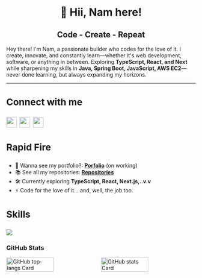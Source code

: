 
# <h1 align="center">👋 Hii, Nam here!</h1>


## <h2 align="center">Code - Create - Repeat</h2>
 <p>Hey there! I'm Nam, a passionate builder who codes for the love of it. I create, innovate, and constantly learn—whether it's web development, software, or anything in between. Exploring <b>TypeScript, React, and Next</b> while sharpening my skills in <b>Java, Spring Boot, JavaScript, AWS EC2</b>—never done learning, but always expanding my horizons.</p>

---

## **<h3 align="left">Connect with me</h3>** 
<h4 align="left"><a href="mailto:nguyenhientrungnam@gmail.com" target="_blank"><img src="https://img.shields.io/badge/Gmail-D14836?style=for-the-badge&logo=gmail&logoColor=white" height="28" style="margin-right: 4px"></a> <a href="https://www.facebook.com/laguxl" target="_blank"><img src="https://img.shields.io/badge/Facebook-1877F2?style=for-the-badge&logo=facebook&logoColor=white" height="28" style="margin-right: 4px"></a> <a href="https://www.instagram.com/laguxl_" target="_blank"><img src="https://img.shields.io/badge/Instagram-E4405F?style=for-the-badge&logo=instagram&logoColor=white" height="28" style="margin-right: 4px"></a></h4>

## **<h3 align="left">Rapid Fire</h3>**

- 💼 Wanna see my portfolio?: **[Porfolio](https://lagux-coding.github.io/portfolio/)** (on working)
- 📚 See all my repositories: **[Repositories](https://github.com/lagux-coding?tab=repositories)**
- 🛠️ Currently exploring **TypeScript, React, Next.js,..v.v**
- ⚡ Code for the love of it… and, well, the job too. 

## **<h3 align="left">Skills</h3>**

<p align="left">
  <a href="https://go-skill-icons.vercel.app/">
    <img
      src="https://go-skill-icons.vercel.app/api/icons?i=java,cs,c,spring,maven,dotnet,html,css,javascript,typescript,npm,react,vite,tailwind,mysql,sqlserver,github,docker,jenkins,aws&perline=10"
    />
  </a>
</p>

 **<h3 align="left">GitHub Stats</h3>**

<p style="display: flex">
  <img width=50% src="https://github-readme-stats.vercel.app/api/top-langs?username=lagux-coding&theme=dark&hide_title=true&layout=compact&langs_count=6&hide_progress=false&card_width=415" alt="GitHub top-langs Card" />
  
  <img width=50% src="https://github-readme-stats.vercel.app/api?username=lagux-coding&theme=dark&hide_title=true&hide_rank=false&rank_icon=github&show_icons=true&include_all_commits=true&count_private=true&line_height=23&ring_color=ad8fff&icon_color=663399" alt="GitHub stats Card" />
</p>

